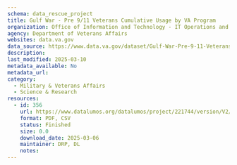 ```yaml
---
schema: data_rescue_project 
title: Gulf War - Pre 9/11 Veterans Cumulative Usage by VA Program
organization: Office of Information and Technology - IT Operations and Services (ITOPS)
agency: Department of Veterans Affairs
websites: data.va.gov
data_source: https://www.data.va.gov/dataset/Gulf-War-Pre-9-11-Veterans-Cumulative-Usage-by-VA-/7nr8-z76p
description: 
last_modified: 2025-03-10
metadata_available: No
metadata_url: 
category:
  - Military & Veterans Affairs 
  - Science & Research 
resources:
  - id: 356
    url: https://www.datalumos.org/datalumos/project/221744/version/V2/view
    format: PDF, CSV
    status: Finished
    size: 0.0
    download_date: 2025-03-06
    maintainer: DRP, DL
    notes: 
---
```

